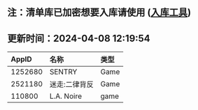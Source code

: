 ## 注：清单库已加密想要入库请使用 ([入库工具](https://github.com/BlankTMing/ManifestAutoUpdate/releases))

## 更新时间：2024-04-08 12:19:54
| AppID | 名称 | 类型  |
| :-------------------- | :----------------------------- | :----------- |
| 1252680 | SENTRY| Game |
| 2521180 | 迷走:二律背反| Game |
| 110800 | L.A. Noire| game |
